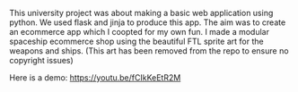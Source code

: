 This university project was about making a basic web application using python.
We used flask and jinja to produce this app. The aim was to create an ecommerce app which I coopted for my own fun.
I made a modular spaceship ecommerce shop using the beautiful FTL sprite art for the weapons and ships.
(This art has been removed from the repo to ensure no copyright issues)

Here is a demo: https://youtu.be/fCIkKeEtR2M
